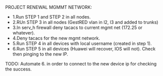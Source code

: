 PROJECT RENEWAL MGMMT NETWORK:

- 1.Run STEP 1 and STEP 2 in all nodes.
- 2.RUn STEP 3 in all nodes (GestRED vlan in l2, l3 and added to trunks)
- 3.In serv_h firewall deny tacacs to current mgmt net (172.25 or whatever).
- 4.Deny tacacs for the new mgmt network.
- 5.Run STEP 4 in all devices with local username (created in step 1).
- 6.Run STEP 5 in all devices (Huawei will recover, IOS will not). Check then pinging to the new IP. 

TODO: Automate 6. in order to connect to the new device ip for checking the success.
